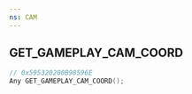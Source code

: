 ```yaml
---
ns: CAM
---
```

## GET_GAMEPLAY_CAM_COORD

```c
// 0x595320200B98596E
Any GET_GAMEPLAY_CAM_COORD();
```


